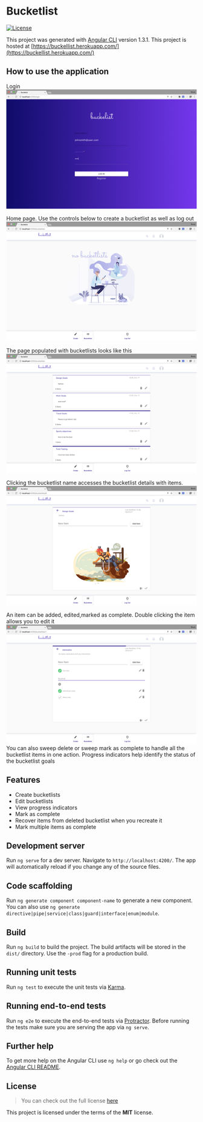 # Bucketlist

[![License](https://img.shields.io/badge/License-BSD%203--Clause-blue.svg)](https://opensource.org/licenses/BSD-3-Clause)

This project was generated with [Angular CLI](https://github.com/angular/angular-cli) version 1.3.1.
This project is hosted at [https://buckellist.herokuapp.com/](https://buckellist.herokuapp.com/)

## How to use the application

Login
![User Login](https://github.com/elbertbiggs360/bucketlist/blob/master/src/assets/screenshots/login.png)


Home page. Use the controls below to create a bucketlist as well as log out
![Searching for a bucketlist](https://github.com/elbertbiggs360/bucketlist/blob/master/src/assets/screenshots/home.png)

The page populated with bucketlists looks like this
![Updating an item](https://github.com/elbertbiggs360/bucketlist/blob/master/src/assets/screenshots/bucketlist.png)

Clicking the bucketlist name accesses the bucketlist details with items.
![Updating an item](https://github.com/elbertbiggs360/bucketlist/blob/master/src/assets/screenshots/item.png)

An item can be added, edited,marked as complete. Double clicking the item allows you to edit it
![Updating an item](https://github.com/elbertbiggs360/bucketlist/blob/master/src/assets/screenshots/editItems.png)
You can also sweep delete or sweep mark as complete to handle all the bucketlist items in one action.
Progress indicators help identify the status of the bucketlist goals

## Features
* Create bucketlists
* Edit bucketlists
* View progress indicators
* Mark as complete
* Recover items from deleted bucketlist when you recreate it
* Mark multiple items as complete

## Development server

Run `ng serve` for a dev server. Navigate to `http://localhost:4200/`. The app will automatically reload if you change any of the source files.

## Code scaffolding

Run `ng generate component component-name` to generate a new component. You can also use `ng generate directive|pipe|service|class|guard|interface|enum|module`.

## Build

Run `ng build` to build the project. The build artifacts will be stored in the `dist/` directory. Use the `-prod` flag for a production build.

## Running unit tests

Run `ng test` to execute the unit tests via [Karma](https://karma-runner.github.io).

## Running end-to-end tests

Run `ng e2e` to execute the end-to-end tests via [Protractor](http://www.protractortest.org/).
Before running the tests make sure you are serving the app via `ng serve`.

## Further help

To get more help on the Angular CLI use `ng help` or go check out the [Angular CLI README](https://github.com/angular/angular-cli/blob/master/README.md).

## License
>You can check out the full license [here](https://github.com/Elbertbiggs360/bucketlist/blob/master/LICENSE)

This project is licensed under the terms of the **MIT** license.

